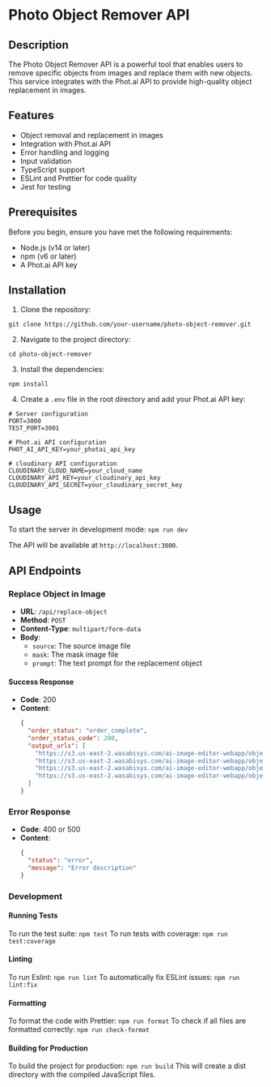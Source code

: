 # Photo Object Remover API

## Description

The Photo Object Remover API is a powerful tool that enables users to remove specific objects from images and replace them with new objects. This service integrates with the Phot.ai API to provide high-quality object replacement in images.

## Features

- Object removal and replacement in images
- Integration with Phot.ai API
- Error handling and logging
- Input validation
- TypeScript support
- ESLint and Prettier for code quality
- Jest for testing

## Prerequisites

Before you begin, ensure you have met the following requirements:

- Node.js (v14 or later)
- npm (v6 or later)
- A Phot.ai API key

## Installation

1. Clone the repository:
```
git clone https://github.com/your-username/photo-object-remover.git
```

2. Navigate to the project directory:
```
cd photo-object-remover
```

3. Install the dependencies:
```
npm install
```

4. Create a `.env` file in the root directory and add your Phot.ai API key:
```
# Server configuration
PORT=3000
TEST_PORT=3001

# Phot.ai API configuration
PHOT_AI_API_KEY=your_photai_api_key

# cloudinary API configuration
CLOUDINARY_CLOUD_NAME=your_cloud_name
CLOUDINARY_API_KEY=your_cloudinary_api_key
CLOUDINARY_API_SECRET=your_cloudinary_secret_key
```

## Usage

To start the server in development mode: `npm run dev`

The API will be available at `http://localhost:3000`.

## API Endpoints

### Replace Object in Image

- **URL**: `/api/replace-object`
- **Method**: `POST`
- **Content-Type**: `multipart/form-data`
- **Body**:
  - `source`: The source image file
  - `mask`: The mask image file
  - `prompt`: The text prompt for the replacement object

#### Success Response

- **Code**: 200
- **Content**: 
  ```json
  {
    "order_status": "order_complete",
    "order_status_code": 200,
    "output_urls": [
      "https://s3.us-east-2.wasabisys.com/ai-image-editor-webapp/object_replacer/output_image/2024-07-05T13:19:22.093Z/3dd8u9t_2024-07-05T13:19:22.093Z_output_0.webp",
      "https://s3.us-east-2.wasabisys.com/ai-image-editor-webapp/object_replacer/output_image/2024-07-05T13:19:22.093Z/3dd8u9t_2024-07-05T13:19:22.093Z_output_1.webp",
      "https://s3.us-east-2.wasabisys.com/ai-image-editor-webapp/object_replacer/output_image/2024-07-05T13:19:22.093Z/3dd8u9t_2024-07-05T13:19:22.093Z_output_2.webp",
      "https://s3.us-east-2.wasabisys.com/ai-image-editor-webapp/object_replacer/output_image/2024-07-05T13:19:22.093Z/3dd8u9t_2024-07-05T13:19:22.093Z_output_3.webp"
    ]
  }
  ```

### Error Response

- **Code**: 400 or 500
- **Content**: 
  ```json
  {
    "status": "error",
    "message": "Error description"
  }
  ```

### Development
#### Running Tests
To run the test suite: `npm test`
To run tests with coverage: `npm run test:coverage`

#### Linting
To run Eslint: `npm run lint`
To automatically fix ESLint issues: `npm run lint:fix`

#### Formatting
To format the code with Prettier: `npm run format`
To check if all files are formatted correctly: `npm run check-format`

#### Building for Production
To build the project for production: `npm run build`
This will create a dist directory with the compiled JavaScript files.